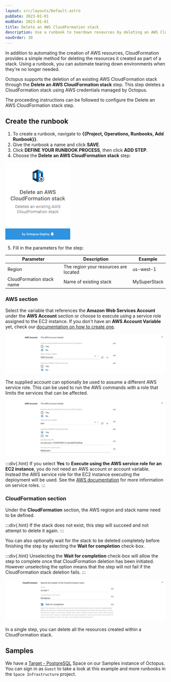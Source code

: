 ```yaml
---
layout: src/layouts/Default.astro
pubDate: 2023-01-01
modDate: 2023-01-01
title: Delete an AWS CloudFormation stack
description: Use a runbook to teardown resources by deleting an AWS CloudFormation stack.
navOrder: 30
---
```


In addition to automating the creation of AWS resources, CloudFormation provides a simple method for deleting the resources it created as part of a stack.  Using a runbook, you can automate tearing down environments when they're no longer needed.

Octopus supports the deletion of an existing AWS CloudFormation stack through the **Delete an AWS CloudFormation stack** step. This step deletes a CloudFormation stack using AWS credentials managed by Octopus.

The proceeding instructions can be followed to configure the Delete an AWS CloudFormation stack step.

## Create the runbook

1. To create a runbook, navigate to **{{Project, Operations, Runbooks, Add Runbook}}**.
1. Give the runbook a name and click **SAVE**.
1. Click **DEFINE YOUR RUNBOOK PROCESS**, then click **ADD STEP**.
1. Choose the **Delete an AWS CloudFormation stack** step:

![Delete Stack](/docs/runbooks/runbook-examples/aws/images/deploy-cloudformation-step.png "width=500")

5. Fill in the parameters for the step:

| Parameter  | Description | Example |
| ------------- | ------------- | ------------- |
| Region | The region your resources are located | us-west-1 |
| CloudFormation stack name | Name of existing stack | MySuperStack |

### AWS section

Select the variable that references the **Amazon Web Services Account** under the **AWS Account** section or choose to execute using a service role assigned to the EC2 instance. If you don't have an **AWS Account Variable** yet, check our [documentation on how to create one](/docs/projects/variables/aws-account-variables).

![AWS Account](/docs/runbooks/runbook-examples/aws/images/step-aws-account.png "width=500")

The supplied account can optionally be used to assume a different AWS service role. This can be used to run the AWS commands with a role that limits the services that can be affected.

![AWS Role](/docs/runbooks/runbook-examples/aws/images/step-aws-role.png "width=500")

:::div{.hint}
If you select **Yes** to **Execute using the AWS service role for an EC2 instance**, you do not need an AWS account or account variable. Instead the AWS service role for the EC2 instance executing the deployment will be used. See the [AWS documentation](https://oc.to/AwsDocsRolesTermsAndConcepts) for more information on service roles.
:::

### CloudFormation section

Under the **CloudFormation** section, the AWS region and stack name need to be defined.

:::div{.hint}
If the stack does not exist, this step will succeed and not attempt to delete it again.
:::

You can also optionally wait for the stack to be deleted completely before finishing the step by selecting the **Wait for completion** check-box.

:::div{.hint}
Unselecting the **Wait for completion** check-box will allow the step to complete once that CloudFormation deletion has been initiated. However unselecting the option means that the step will not fail if the CloudFormation stack deletion fails.
:::

![AWS Region](/docs/runbooks/runbook-examples/aws/images/step-aws-region.png "width=500")

In a single step, you can delete all the resources created within a CloudFormation stack.

## Samples

We have a [Target - PostgreSQL](https://oc.to/TargetPostgreSQLSampleSpace) Space on our Samples instance of Octopus. You can sign in as `Guest` to take a look at this example and more runbooks in the `Space Infrastructure` project.
